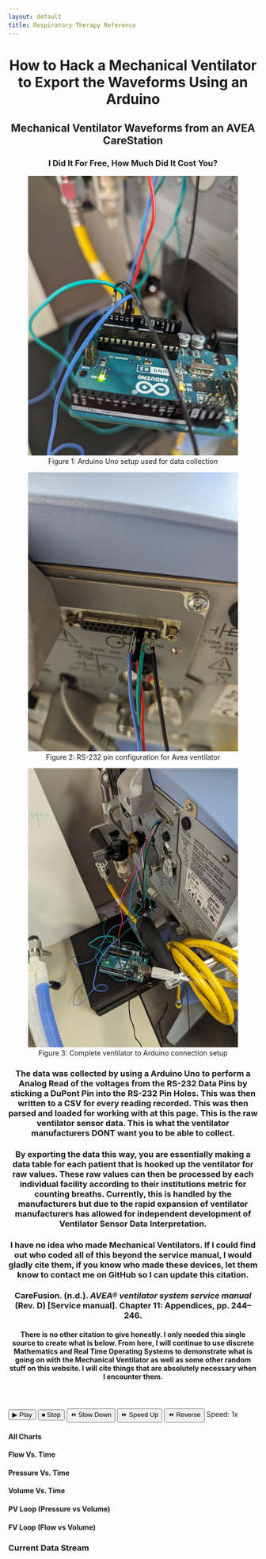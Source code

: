```yaml
---
layout: default
title: Respiratory Therapy Reference
---
```


<link rel="stylesheet" href="/info/_css/dashboard.css">

<div class="dashboard-container">
<header class="dashboard-header">
<h1>How to Hack a Mechanical Ventilator to Export the Waveforms Using an Arduino</h1>
<h2>Mechanical Ventilator Waveforms from an AVEA CareStation</h2>
<h3>I Did It For Free, How Much Did It Cost You?</h3>    
<div class="image-gallery">
  <figure class="image-container"><img src="pictures/ArduinoUnoHookup.jpg" alt="Arduino Uno Hookup Diagram"><figcaption>Figure 1: Arduino Uno setup used for data collection</figcaption></figure>
  <figure class="image-container"><img src="pictures/RS232-Pin-Config-Avea.jpg" alt="RS232 Pin Configuration for Avea Ventilator"><figcaption>Figure 2: RS-232 pin configuration for Avea ventilator</figcaption></figure>
  <figure class="image-container"><img src="pictures/Vent-Arduino-Hookup.jpg" alt="Ventilator to Arduino Connection"><figcaption>Figure 3: Complete ventilator to Arduino connection setup</figcaption></figure>
</div>

<h3>The data was collected by using a Arduino Uno to perform a Analog Read of the voltages from the RS-232 Data Pins by sticking a DuPont Pin into the RS-232 Pin Holes. This was then written to a CSV for every reading recorded. This was then parsed and loaded for working with at this page. This is the raw ventilator sensor data. This is what the ventilator manufacturers DONT want you to be able to collect.</h3>
<h3>By exporting the data this way, you are essentially making a data table for each patient that is hooked up the ventilator for raw values. These raw values can then be processed by each individual facility according to their institutions metric for counting breaths. Currently, this is handled by the manufacturers but due to the rapid expansion of ventilator manufacturers has allowed for independent development of Ventilator Sensor Data Interpretation.</h3>
<h3>I have no idea who made Mechanical Ventilators. If I could find out who coded all of this beyond the service manual, I would gladly cite them, if you know who made these devices, let them know to contact me on GitHub so I can update this citation.</h3>
<h3>CareFusion. (n.d.). <cite>AVEA® ventilator system service manual</cite> (Rev. D) [Service manual]. Chapter 11: Appendices, pp. 244–246.</h3>
<h4>There is no other citation to give honestly. I only needed this single source to create what is below. From here, I will continue to use discrete Mathematics and Real Time Operating Systems to demonstrate what is going on with the Mechanical Ventilator as well as some other random stuff on this website. I will cite things that are absolutely necessary when I encounter them.</h4>
</header>

  <div class="dashboard-controls">
    <div class="control-panel">
      <button id="playBtn">▶ Play</button>
      <button id="stopBtn">⏹ Stop</button>
      <button id="slowBtn">⏪ Slow Down</button>
      <button id="fastBtn">⏩ Speed Up</button>
      <button id="reverseBtn">⏪ Reverse</button>
      <span class="speed-indicator">Speed: <span id="speedDisplay">1x</span></span>
    </div>
  </div>

  <div class="dashboard-content">
    <div class="chart-container"><h4 class="chart-title">All Charts</h4><div class="chart-wrapper"><canvas id="timeSeriesChart"></canvas></div></div>
    <div class="chart-container"><h4 class="chart-title">Flow Vs. Time</h4><div class="chart-wrapper"><canvas id="timeSeriesChartFlow"></canvas></div></div>
    <div class="chart-container"><h4 class="chart-title">Pressure Vs. Time</h4><div class="chart-wrapper"><canvas id="timeSeriesChartPressure"></canvas></div></div>
    <div class="chart-container"><h4 class="chart-title">Volume Vs. Time</h4><div class="chart-wrapper"><canvas id="timeSeriesChartVolume"></canvas></div></div>
    <div class="chart-container loop-chart-container"><h4 class="chart-title">PV Loop (Pressure vs Volume)</h4><div class="chart-wrapper"><canvas id="PVLoop"></canvas></div></div>
    <div class="chart-container loop-chart-container"><h4 class="chart-title">FV Loop (Flow vs Volume)</h4><div class="chart-wrapper"><canvas id="FVLoop"></canvas></div></div>
    <div class="data-table-container"><h3>Current Data Stream</h3><table id="dataTable">
        <thead><tr id="tableHeader"></tr></thead><tbody id="tableBody"></tbody></table>
    </div>
  </div>
  </div>

<script src="https://cdn.jsdelivr.net/npm/xlsx@0.18.5/dist/xlsx.full.min.js"></script>
<script src="https://cdn.jsdelivr.net/npm/chart.js@3.7.1/dist/chart.min.js"></script>
<script src="https://cdn.jsdelivr.net/npm/chartjs-adapter-date-fns@2.0.0/dist/chartjs-adapter-date-fns.min.js"></script>
<script type="module" src="/info/js/dashboard.js"></script>
